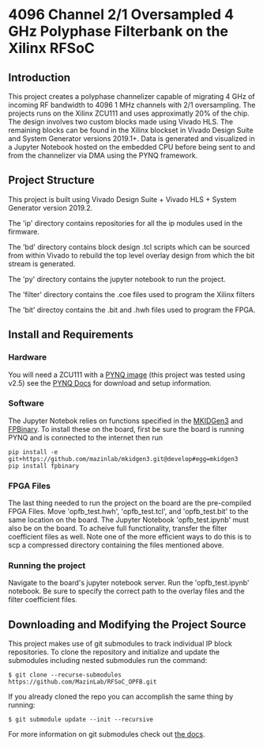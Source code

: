 # 4096 Channel 2/1 Oversampled 4 GHz Polyphase Filterbank on the Xilinx RFSoC

## Introduction

This project creates a polyphase channelizer capable of migrating 4 GHz of incoming RF bandwidth to 4096 1 MHz channels with 2/1 oversampling. The projects runs on the Xilinx ZCU111 and uses approximatly 20% of the chip. The design involves two custom blocks made using Vivado HLS. The remaining blocks can be found in the Xilinx blockset in Vivado Design Suite and System Generator versions 2019.1+. Data is generated and visualized in a Jupyter Notebook hosted on the embedded CPU before being sent to and from the channelizer via DMA using the PYNQ framework.

## Project Structure
This project is built using Vivado Design Suite + Vivado HLS + System Generator version 2019.2.

The 'ip' directory contains repositories for all the ip modules used in the firmware.

The 'bd' directory contains block design .tcl scripts which can be sourced from within Vivado to rebuild the top level overlay design from which the bit stream is generated.

The 'py' directory contains the jupyter notebook to run the project.

The 'filter' directory contains the .coe files used to program the Xilinx filters

The 'bit' directoy contains the .bit and .hwh files used to program the FPGA.
## Install and Requirements

### Hardware
You will need a ZCU111 with a [PYNQ image](http://www.pynq.io/board.html) (this project was tested using v2.5) see the [PYNQ Docs](https://pynq.readthedocs.io/en/v2.5.1/) for download and setup information.

### Software
The Jupyter Notebok relies on functions specified in the [MKIDGen3](https://github.com/MazinLab/MKIDGen3/tree/master) and [FPBinary](https://github.com/smlgit/fpbinary). To install these on the board, first be sure the board is running PYNQ and is connected to the internet then run
```
pip install -e git+https://github.com/mazinlab/mkidgen3.git@develop#egg=mkidgen3
pip install fpbinary
```
### FPGA Files
The last thing needed to run the project on the board are the pre-compiled FPGA Files. Move 'opfb_test.hwh', 'opfb_test.tcl', and 'opfb_test.bit' to the same location on the board. The Jupyter Notebook 'opfb_test.ipynb' must also be on the board. To acheive full functionality, transfer the filter coefficient files as well. Note one of the more efficient ways to do this is to scp a compressed directory containing the files mentioned above.

### Running the project
Navigate to the board's jupyter notebook server. Run the 'opfb_test.ipynb' notebook. Be sure to specify the correct path to the overlay files and the filter coefficient files.

## Downloading and Modifying the Project Source

This project makes use of git submodules to track individual IP block repositories. To clone the repository and initialize and update the submodules including nested submodules run the command:
```
$ git clone --recurse-submodules https://github.com/MazinLab/RFSoC_OPFB.git
```
If you already cloned the repo you can accomplish the same thing by running:
```
$ git submodule update --init --recursive
```
For more information on git submodules check out [the docs](https://git-scm.com/book/en/v2/Git-Tools-Submodules).

